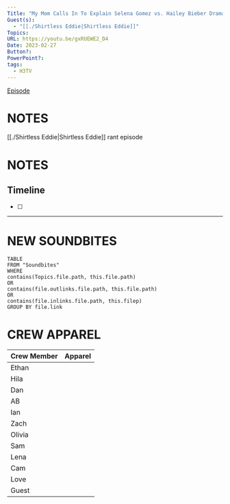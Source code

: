 ```yaml
---
Title: "My Mom Calls In To Explain Selena Gomez vs. Hailey Bieber Drama - H3TV #67"
Guest(s):
  - "[[./Shirtless Eddie|Shirtless Eddie]]"
Topics: 
URL: https://youtu.be/gxRUEWE2_D4
Date: 2023-02-27
Button?: 
PowerPoint?: 
tags:
  - H3TV
---
```

[Episode](https://youtu.be/gxRUEWE2_D4)

# NOTES
[[./Shirtless Eddie|Shirtless Eddie]] rant episode

# NOTES

## Timeline
- [ ] 


___
# NEW SOUNDBITES
``` dataview
TABLE
FROM "Soundbites"
WHERE 
contains(Topics.file.path, this.file.path) 
OR 
contains(file.outlinks.file.path, this.file.path)
OR
contains(file.inlinks.file.path, this.filep)
GROUP BY file.link
```

# CREW APPAREL

| Crew Member | Apparel |
| ----------- | ------- |
| Ethan       |         |
| Hila        |         |
| Dan         |         |
| AB          |         |
| Ian         |         |
| Zach        |         |
| Olivia      |         |
| Sam         |         |
| Lena        |         |
| Cam         |         |
| Love        |         |
| Guest       |         |